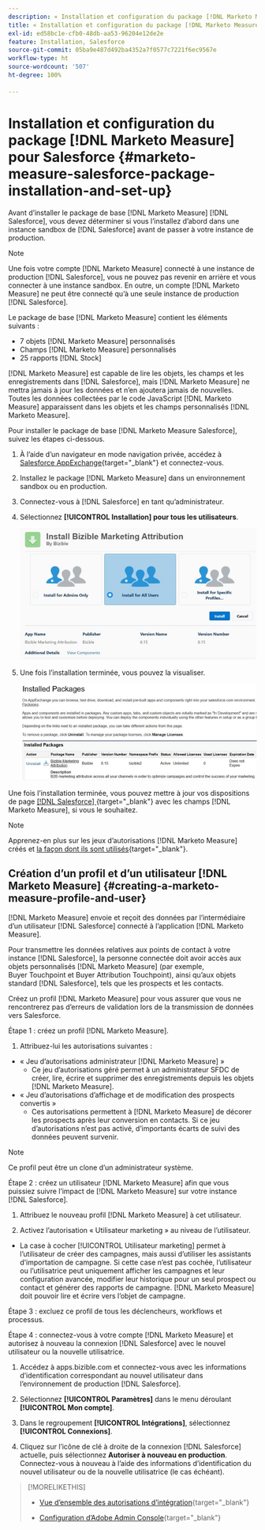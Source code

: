 ```yaml
---
description: « Installation et configuration du package [!DNL Marketo Measure] Salesforce -  [!DNL Marketo Measure] »
title: « Installation et configuration du package [!DNL Marketo Measure] [!DNL Salesforce]  »
exl-id: ed58bc1e-cfb0-48db-aa53-96204e12de2e
feature: Installation, Salesforce
source-git-commit: 05ba9e487d492ba4352a7f0577c7221f6ec9567e
workflow-type: ht
source-wordcount: '507'
ht-degree: 100%

---
```


# Installation et configuration du package [!DNL Marketo Measure] pour Salesforce {#marketo-measure-salesforce-package-installation-and-set-up}

Avant d’installer le package de base [!DNL Marketo Measure] [!DNL Salesforce], vous devez déterminer si vous l’installez d’abord dans une instance sandbox de [!DNL Salesforce] avant de passer à votre instance de production.

>[!NOTE]
>
>Une fois votre compte [!DNL Marketo Measure] connecté à une instance de production [!DNL Salesforce], vous ne pouvez pas revenir en arrière et vous connecter à une instance sandbox. En outre, un compte [!DNL Marketo Measure] ne peut être connecté qu’à une seule instance de production [!DNL Salesforce].

Le package de base [!DNL Marketo Measure] contient les éléments suivants :

* 7 objets [!DNL Marketo Measure] personnalisés
* Champs [!DNL Marketo Measure] personnalisés
* 25 rapports [!DNL Stock]

[!DNL Marketo Measure] est capable de lire les objets, les champs et les enregistrements dans [!DNL Salesforce], mais [!DNL Marketo Measure] ne mettra jamais à jour les données et n’en ajoutera jamais de nouvelles. Toutes les données collectées par le code JavaScript [!DNL Marketo Measure] apparaissent dans les objets et les champs personnalisés [!DNL Marketo Measure].

Pour installer le package de base [!DNL Marketo Measure Salesforce], suivez les étapes ci-dessous.

1. À l’aide d’un navigateur en mode navigation privée, accédez à [Salesforce AppExchange](https://appexchange.salesforce.com/appxListingDetail?listingId=a0N3000000B3KLuEAN){target="_blank"} et connectez-vous.

1. Installez le package [!DNL Marketo Measure] dans un environnement sandbox ou en production.

1. Connectez-vous à [!DNL Salesforce] en tant qu’administrateur.

1. Sélectionnez **[!UICONTROL Installation] pour tous les utilisateurs**.

   ![](assets/marketo-measure-salesforce-package-installation-and-set-up-1.png)

1. Une fois l’installation terminée, vous pouvez la visualiser.

   ![](assets/marketo-measure-salesforce-package-installation-and-set-up-2.png)

Une fois l’installation terminée, vous pouvez mettre à jour vos dispositions de page [[!DNL Salesforce] ](/help/configuration-and-setup/marketo-measure-and-salesforce/page-layout-instructions.md){target="_blank"} avec les champs [!DNL Marketo Measure], si vous le souhaitez.

>[!NOTE]
>
>Apprenez-en plus sur les jeux d’autorisations [!DNL Marketo Measure] créés et [la façon dont ils sont utilisés](/help/configuration-and-setup/marketo-measure-and-salesforce/marketo-measure-permission-sets.md){target="_blank"}.

## Création d’un profil et d’un utilisateur [!DNL Marketo Measure] {#creating-a-marketo-measure-profile-and-user}

[!DNL Marketo Measure] envoie et reçoit des données par l’intermédiaire d’un utilisateur [!DNL Salesforce] connecté à l’application [!DNL Marketo Measure].

Pour transmettre les données relatives aux points de contact à votre instance [!DNL Salesforce], la personne connectée doit avoir accès aux objets personnalisés [!DNL Marketo Measure] (par exemple, Buyer Touchpoint et Buyer Attribution Touchpoint), ainsi qu’aux objets standard [!DNL Salesforce], tels que les prospects et les contacts.

Créez un profil [!DNL Marketo Measure] pour vous assurer que vous ne rencontrerez pas d’erreurs de validation lors de la transmission de données vers Salesforce.

Étape 1 : créez un profil [!DNL Marketo Measure].

1. Attribuez-lui les autorisations suivantes :

* « Jeu d’autorisations administrateur [!DNL Marketo Measure] »
   * Ce jeu d’autorisations géré permet à un administrateur SFDC de créer, lire, écrire et supprimer des enregistrements depuis les objets [!DNL Marketo Measure].
* « Jeu d’autorisations d’affichage et de modification des prospects convertis »
   * Ces autorisations permettent à [!DNL Marketo Measure] de décorer les prospects après leur conversion en contacts. Si ce jeu d’autorisations n’est pas activé, d’importants écarts de suivi des données peuvent survenir.

>[!NOTE]
>
>Ce profil peut être un clone d’un administrateur système.

Étape 2 : créez un utilisateur [!DNL Marketo Measure] afin que vous puissiez suivre l’impact de [!DNL Marketo Measure] sur votre instance [!DNL Salesforce].

1. Attribuez le nouveau profil [!DNL Marketo Measure] à cet utilisateur.

1. Activez l’autorisation « Utilisateur marketing » au niveau de l’utilisateur.

* La case à cocher [!UICONTROL Utilisateur marketing] permet à l’utilisateur de créer des campagnes, mais aussi d’utiliser les assistants d’importation de campagne. Si cette case n’est pas cochée, l’utilisateur ou l’utilisatrice peut uniquement afficher les campagnes et leur configuration avancée, modifier leur historique pour un seul prospect ou contact et générer des rapports de campagne. [!DNL Marketo Measure] doit pouvoir lire et écrire vers l’objet de campagne.

Étape 3 : excluez ce profil de tous les déclencheurs, workflows et processus.

Étape 4 : connectez-vous à votre compte [!DNL Marketo Measure] et autorisez à nouveau la connexion [!DNL Salesforce] avec le nouvel utilisateur ou la nouvelle utilisatrice.

1. Accédez à apps.bizible.com et connectez-vous avec les informations d’identification correspondant au nouvel utilisateur dans l’environnement de production [!DNL Salesforce].

1. Sélectionnez **[!UICONTROL Paramètres]** dans le menu déroulant **[!UICONTROL Mon compte]**.

1. Dans le regroupement **[!UICONTROL Intégrations]**, sélectionnez **[!UICONTROL Connexions]**.

1. Cliquez sur l’icône de clé à droite de la connexion [!DNL Salesforce] actuelle, puis sélectionnez **Autoriser à nouveau en production**. Connectez-vous à nouveau à l’aide des informations d’identification du nouvel utilisateur ou de la nouvelle utilisatrice (le cas échéant).

>[!MORELIKETHIS]
>
>* [Vue d’ensemble des autorisations d’intégration](/help/api-connections/utilizing-marketo-measures-api-connections/integration-permissions-overview.md){target="_blank"}
>
>* [Configuration d’Adobe Admin Console](/help/configuration-and-setup/getting-started-with-marketo-measure/adobe-admin-console-setup.md){target="_blank"}
